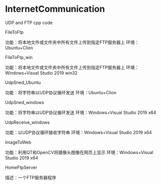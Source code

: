 # InternetCommunication
UDP and FTP cpp code

FileToFtp

功能：将本地文件或文件夹中所有文件上传到指定FTP服务器上
环境：Ubuntu+Clion

FileToFtp_win

功能：将本地文件或文件夹中所有文件上传到指定FTP服务器上
环境：Windows+Visual Studio 2019 win32

UdpSned_Ubuntu

功能：将字符串以UDP协议循环发送
环境：Ubuntu+Clion

UdpSned_windows

功能：将字符串以UDP协议循环发送
环境：Windows+Visual Studio 2019 x64

UdpReceive_windows

功能：以UDP协议循环接收字符串
环境：Windows+Visual Studio 2019 x64

ImageToWeb

功能：利用QT和OpenCV将摄像头图像在网页上显示
环境：Windows+Visual Studio 2019 x64

HomeFtpServer

描述：一个FTP服务器程序
